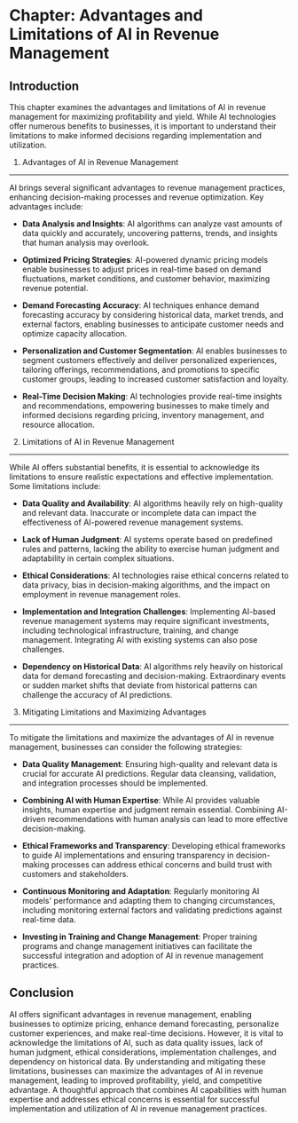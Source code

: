 Chapter: Advantages and Limitations of AI in Revenue Management
===============================================================

Introduction
------------

This chapter examines the advantages and limitations of AI in revenue management for maximizing profitability and yield. While AI technologies offer numerous benefits to businesses, it is important to understand their limitations to make informed decisions regarding implementation and utilization.

1. Advantages of AI in Revenue Management
-----------------------------------------

AI brings several significant advantages to revenue management practices, enhancing decision-making processes and revenue optimization. Key advantages include:

* **Data Analysis and Insights**: AI algorithms can analyze vast amounts of data quickly and accurately, uncovering patterns, trends, and insights that human analysis may overlook.

* **Optimized Pricing Strategies**: AI-powered dynamic pricing models enable businesses to adjust prices in real-time based on demand fluctuations, market conditions, and customer behavior, maximizing revenue potential.

* **Demand Forecasting Accuracy**: AI techniques enhance demand forecasting accuracy by considering historical data, market trends, and external factors, enabling businesses to anticipate customer needs and optimize capacity allocation.

* **Personalization and Customer Segmentation**: AI enables businesses to segment customers effectively and deliver personalized experiences, tailoring offerings, recommendations, and promotions to specific customer groups, leading to increased customer satisfaction and loyalty.

* **Real-Time Decision Making**: AI technologies provide real-time insights and recommendations, empowering businesses to make timely and informed decisions regarding pricing, inventory management, and resource allocation.

2. Limitations of AI in Revenue Management
------------------------------------------

While AI offers substantial benefits, it is essential to acknowledge its limitations to ensure realistic expectations and effective implementation. Some limitations include:

* **Data Quality and Availability**: AI algorithms heavily rely on high-quality and relevant data. Inaccurate or incomplete data can impact the effectiveness of AI-powered revenue management systems.

* **Lack of Human Judgment**: AI systems operate based on predefined rules and patterns, lacking the ability to exercise human judgment and adaptability in certain complex situations.

* **Ethical Considerations**: AI technologies raise ethical concerns related to data privacy, bias in decision-making algorithms, and the impact on employment in revenue management roles.

* **Implementation and Integration Challenges**: Implementing AI-based revenue management systems may require significant investments, including technological infrastructure, training, and change management. Integrating AI with existing systems can also pose challenges.

* **Dependency on Historical Data**: AI algorithms rely heavily on historical data for demand forecasting and decision-making. Extraordinary events or sudden market shifts that deviate from historical patterns can challenge the accuracy of AI predictions.

3. Mitigating Limitations and Maximizing Advantages
---------------------------------------------------

To mitigate the limitations and maximize the advantages of AI in revenue management, businesses can consider the following strategies:

* **Data Quality Management**: Ensuring high-quality and relevant data is crucial for accurate AI predictions. Regular data cleansing, validation, and integration processes should be implemented.

* **Combining AI with Human Expertise**: While AI provides valuable insights, human expertise and judgment remain essential. Combining AI-driven recommendations with human analysis can lead to more effective decision-making.

* **Ethical Frameworks and Transparency**: Developing ethical frameworks to guide AI implementations and ensuring transparency in decision-making processes can address ethical concerns and build trust with customers and stakeholders.

* **Continuous Monitoring and Adaptation**: Regularly monitoring AI models' performance and adapting them to changing circumstances, including monitoring external factors and validating predictions against real-time data.

* **Investing in Training and Change Management**: Proper training programs and change management initiatives can facilitate the successful integration and adoption of AI in revenue management practices.

Conclusion
----------

AI offers significant advantages in revenue management, enabling businesses to optimize pricing, enhance demand forecasting, personalize customer experiences, and make real-time decisions. However, it is vital to acknowledge the limitations of AI, such as data quality issues, lack of human judgment, ethical considerations, implementation challenges, and dependency on historical data. By understanding and mitigating these limitations, businesses can maximize the advantages of AI in revenue management, leading to improved profitability, yield, and competitive advantage. A thoughtful approach that combines AI capabilities with human expertise and addresses ethical concerns is essential for successful implementation and utilization of AI in revenue management practices.
